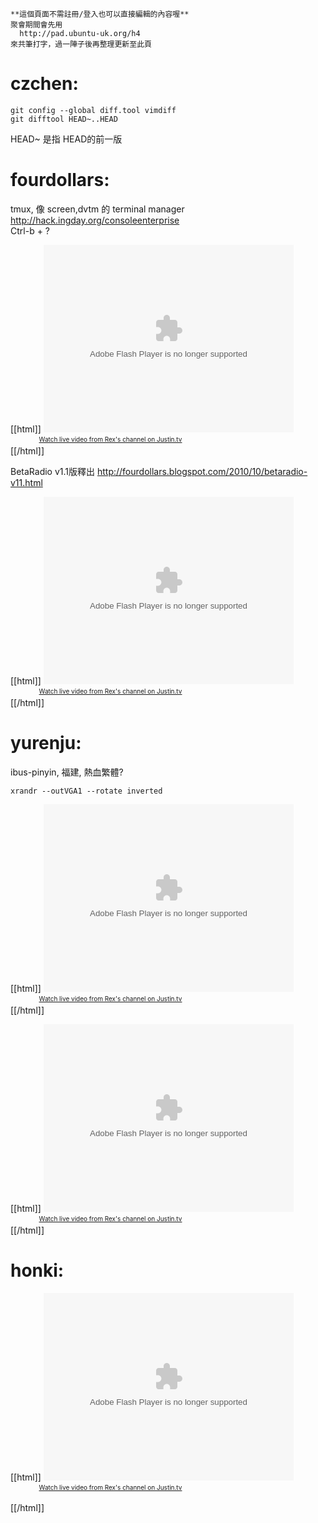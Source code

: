 



    **這個頁面不需註冊/登入也可以直接編輯的內容喔**
    聚會期間會先用 
      http://pad.ubuntu-uk.org/h4 
    來共筆打字，過一陣子後再整理更新至此頁



# czchen:



    git config --global diff.tool vimdiff
    git difftool HEAD~..HEAD

HEAD~ 是指 HEAD的前一版

# fourdollars:

tmux, 像 screen,dvtm 的 terminal manager
<http://hack.ingday.org/consoleenterprise>  
Ctrl-b + ?

[[html]]
<object type="application/x-shockwave-flash" height="300" width="400" id="clip_embed_player_flash" data="<<<<<<<<<<http://www.justin.tv/widgets/archive_embed_player.swf>  >  >  >  >  >  >  >  >  >  " bgcolor="#000000"><param name="movie" value="http://www.justin.tv/widgets/archive_embed_player.swf" /><param name="allowScriptAccess" value="always" /><param name="allowNetworking" value="all" /><param name="allowFullScreen" value="true" /><param name="flashvars" value="auto_play=false&start_volume=25&title=4$ & kanru 分享 tmux&channel=chihchun&archive_id=271460407" /></object><br /><a href="<<<<<http://www.justin.tv/chihchun#r=-rid-&s=em>  >  >  >  >  " class="trk" style="padding:2px 0px 4px; display:block; width: 320px; font-weight:normal; font-size:10px; text-decoration:underline; text-align:center;">Watch live video from Rex's channel on Justin.tv</a> 
[[/html]]

BetaRadio v1.1版釋出
<http://fourdollars.blogspot.com/2010/10/betaradio-v11.html>  

[[html]]
<object type="application/x-shockwave-flash" height="300" width="400" id="clip_embed_player_flash" data="http://www.justin.tv/widgets/archive_embed_player.swf" bgcolor="#000000"><param name="movie" value="http://www.justin.tv/widgets/archive_embed_player.swf" /><param name="allowScriptAccess" value="always" /><param name="allowNetworking" value="all" /><param name="allowFullScreen" value="true" /><param name="flashvars" value="auto_play=false&start_volume=25&title=4$ 分享 BetaRadio v1.1&channel=chihchun&archive_id=271460271" /></object><br /><a href="http://www.justin.tv/chihchun#r=-rid-&s=em" class="trk" style="padding:2px 0px 4px; display:block; width: 320px; font-weight:normal; font-size:10px; text-decoration:underline; text-align:center;">Watch live video from Rex's channel on Justin.tv</a> 
[[/html]]

# yurenju:

ibus-pinyin, 福建, 熱血繁體?


    xrandr --outVGA1 --rotate inverted


[[html]]
<object type="application/x-shockwave-flash" height="300" width="400" id="clip_embed_player_flash" data="http://www.justin.tv/widgets/archive_embed_player.swf" bgcolor="#000000"><param name="movie" value="http://www.justin.tv/widgets/archive_embed_player.swf" /><param name="allowScriptAccess" value="always" /><param name="allowNetworking" value="all" /><param name="allowFullScreen" value="true" /><param name="flashvars" value="auto_play=false&start_volume=25&title=Yuren Ju 談 Linux 無調注音輸入法 (part 1)&channel=chihchun&archive_id=271460544" /></object><br /><a href="http://www.justin.tv/chihchun#r=-rid-&s=em" class="trk" style="padding:2px 0px 4px; display:block; width: 320px; font-weight:normal; font-size:10px; text-decoration:underline; text-align:center;">Watch live video from Rex's channel on Justin.tv</a> 
[[/html]]

[[html]]
<object type="application/x-shockwave-flash" height="300" width="400" id="clip_embed_player_flash" data="http://www.justin.tv/widgets/archive_embed_player.swf" bgcolor="#000000"><param name="movie" value="http://www.justin.tv/widgets/archive_embed_player.swf" /><param name="allowScriptAccess" value="always" /><param name="allowNetworking" value="all" /><param name="allowFullScreen" value="true" /><param name="flashvars" value="auto_play=false&start_volume=25&title=Yuren Ju 談 Linux 無調注音輸入法 (part 2)&channel=chihchun&archive_id=271460573" /></object><br /><a href="http://www.justin.tv/chihchun#r=-rid-&s=em" class="trk" style="padding:2px 0px 4px; display:block; width: 320px; font-weight:normal; font-size:10px; text-decoration:underline; text-align:center;">Watch live video from Rex's channel on Justin.tv</a> 
[[/html]]

# honki:


[[html]]
<object type="application/x-shockwave-flash" height="300" width="400" id="clip_embed_player_flash" data="http://www.justin.tv/widgets/archive_embed_player.swf" bgcolor="#000000"><param name="movie" value="http://www.justin.tv/widgets/archive_embed_player.swf" /><param name="allowScriptAccess" value="always" /><param name="allowNetworking" value="all" /><param name="allowFullScreen" value="true" /><param name="flashvars" value="auto_play=false&start_volume=25&title=拾荒俠 honki 談...撿到投影機 (h4)&channel=chihchun&archive_id=271461156" /></object><br /><a href="http://www.justin.tv/chihchun#r=-rid-&s=em" class="trk" style="padding:2px 0px 4px; display:block; width: 320px; font-weight:normal; font-size:10px; text-decoration:underline; text-align:center;">Watch live video from Rex's channel on Justin.tv</a> 


[[/html]]